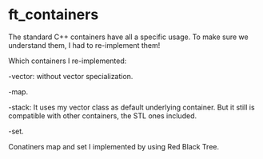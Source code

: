 # ft_containers

The standard C++ containers have all a specific usage. To make sure we understand them, I had to re-implement them!

Which containers I re-implemented:

-vector: without vector<bool> specialization.

-map.

-stack: It uses my vector class as default underlying container. But it still is compatible with other containers, the STL ones included.

-set.

Conatiners map and set I implemented by using Red Black Tree.
